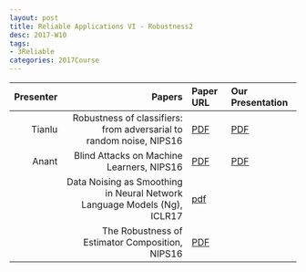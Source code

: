 ```yaml
---
layout: post
title: Reliable Applications VI - Robustness2
desc: 2017-W10
tags:
- 3Reliable
categories: 2017Course
---
```




| Presenter | Papers | Paper URL| Our Presentation |
| -----: | ---------------------------: | :----- | :----- |
| Tianlu | Robustness of classifiers: from adversarial to random noise, NIPS16 | [PDF](https://arxiv.org/abs/1608.08967) | [PDF]({{site.baseurl}}/talks/20171026-Tianlu.pdf) |
| Anant |  Blind Attacks on Machine Learners,  NIPS16 | [PDF](https://papers.nips.cc/paper/6482-blind-attacks-on-machine-learners) | [PDF]({{site.baseurl}}/talks/20171026-Anant.pdf) |
|  | Data Noising as Smoothing in Neural Network Language Models (Ng), ICLR17 | [pdf](https://arxiv.org/abs/1703.02573) |
|  | The Robustness of Estimator Composition, NIPS16 | [PDF](https://arxiv.org/abs/1609.01226) |


[^1]: <sub><sup>  The Robustness of Estimator Composition, NIPS16 / We formalize notions of robustness for composite estimators via the notion of a breakdown point. A composite estimator successively applies two (or more) estimators: on data decomposed into disjoint parts, it applies the first estimator on each part, then the second estimator on the outputs of the first estimator. And so on, if the composition is of more than two estimators. Informally, the breakdown point is the minimum fraction of data points which if significantly modified will also significantly modify the output of the estimator, so it is typically desirable to have a large breakdown point. Our main result shows that, under mild conditions on the individual estimators, the breakdown point of the composite estimator is the product of the breakdown points of the individual estimators. We also demonstrate several scenarios, ranging from regression to statistical testing, where this analysis is easy to apply, useful in understanding worst case robustness, and sheds powerful insights onto the associated data analysis. </sup></sub>

[^2]: <sub><sup>  Data Noising as Smoothing in Neural Network Language Models (Ng), ICLR17/ Data noising is an effective technique for regularizing neural network models. While noising is widely adopted in application domains such as vision and speech, commonly used noising primitives have not been developed for discrete sequence-level settings such as language modeling. In this paper, we derive a connection between input noising in neural network language models and smoothing in n-gram models. Using this connection, we draw upon ideas from smoothing to develop effective noising schemes. We demonstrate performance gains when applying the proposed schemes to language modeling and machine translation. Finally, we provide empirical analysis validating the relationship between noising and smoothing. </sup></sub>

[^3]: <sub><sup>  Robustness of classifiers: from adversarial to random noise, NIPS16/ Several recent works have shown that state-of-the-art classifiers are vulnerable to worst-case (i.e., adversarial) perturbations of the datapoints. On the other hand, it has been empirically observed that these same classifiers are relatively robust to random noise. In this paper, we propose to study a semi-random noise regime that generalizes both the random and worst-case noise regimes. We propose the first quantitative analysis of the robustness of nonlinear classifiers in this general noise regime. We establish precise theoretical bounds on the robustness of classifiers in this general regime, which depend on the curvature of the classifier's decision boundary. Our bounds confirm and quantify the empirical observations that classifiers satisfying curvature constraints are robust to random noise. Moreover, we quantify the robustness of classifiers in terms of the subspace dimension in the semi-random noise regime, and show that our bounds remarkably interpolate between the worst-case and random noise regimes. We perform experiments and show that the derived bounds provide very accurate estimates when applied to various state-of-the-art deep neural networks and datasets. This result suggests bounds on the curvature of the classifiers' decision boundaries that we support experimentally, and more generally offers important insights onto the geometry of high dimensional classification problems. </sup></sub>


[^4]: <sub><sup>  Blind Attacks on Machine Learners,  NIPS16/ The importance of studying the robustness of learners to malicious data is well established. While much work has been done establishing both robust estimators and effective data injection attacks when the attacker is omniscient, the ability of an attacker to provably harm learning while having access to little information is largely unstudied. We study the potential of a "blind attacker" to provably limit a learner's performance by data injection attack without observing the learner's training set or any parameter of the distribution from which it is drawn. We provide examples of simple yet effective attacks in two settings: firstly, where an "informed learner" knows the strategy chosen by the attacker, and secondly, where a "blind learner" knows only the proportion of malicious data and some family to which the malicious distribution chosen by the attacker belongs. For each attack, we analyze minimax rates of convergence and establish lower bounds on the learner's minimax risk, exhibiting limits on a learner's ability to learn under data injection attack even when the attacker is "blind". </sup></sub>
